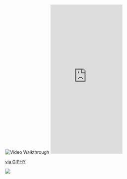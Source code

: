 <img src='https://media.giphy.com/media/8FD8pEY6IlqZNtFTQl/giphy.gif' title='Video Walkthrough' width='' alt='Video Walkthrough' />



<iframe src="https://giphy.com/embed/8FD8pEY6IlqZNtFTQl" width="232" height="480" frameBorder="0" class="giphy-embed" allowFullScreen></iframe><p><a href="https://giphy.com/gifs/8FD8pEY6IlqZNtFTQl">via GIPHY</a></p>


![](name-of-giphy.gif)
